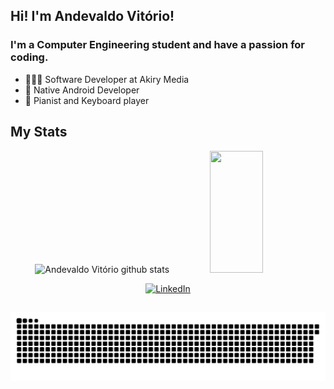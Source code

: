 <!-- https://github.com/anuraghazra/github-readme-stats -->

## Hi! I'm Andevaldo Vitório!

### I'm a Computer Engineering student and have a passion for coding.
- 👩🏾‍💻  Software Developer at Akiry Media
- 📱  Native Android Developer
- 🎹  Pianist and Keyboard player


## My Stats
<div align="center">  
  <img width="49%" height="195px" src="https://github-readme-stats.vercel.app/api?username=andel-vitorio&show_icons=true&count_private=true&hide_border=true&title_color=ADD8E6&icon_color=ADD8E6&text_color=c9d1d9&bg_color=0d1117" alt="Andevaldo Vitório github stats" /> 
  <img width="41%" height="195px" src="https://github-readme-stats.vercel.app/api/top-langs/?username=andel-vitorio&layout=compact&hide_border=true&title_color=ADD8E6&text_color=ADD8E6&bg_color=0d1117" />

[![LinkedIn](https://img.shields.io/badge/-LinkedIn-ADD8E6?style=for-the-badge&logo=linkedin&logoColor=000)](https://www.linkedin.com/in/andevaldo)

</div>

  <!--
<div style="display: inline_block"><br>
  <img align="center" alt="Andel-C" height="30" width="40" src="https://cdn.jsdelivr.net/gh/devicons/devicon/icons/c/c-original.svg">
  <img align="center" alt="Andel-C++" height="30" width="40" src="https://cdn.jsdelivr.net/gh/devicons/devicon/icons/cplusplus/cplusplus-original.svg">
  <img align="center" alt="Andel-Java" height="30" width="40" src="https://cdn.jsdelivr.net/gh/devicons/devicon/icons/java/java-original.svg">
  <img align="center" alt="Andel-Python" height="30" width="40" src="https://cdn.jsdelivr.net/gh/devicons/devicon/icons/python/python-original.svg">
  <img align="center" alt="Andel-Android" height="30" width="40" src="https://cdn.jsdelivr.net/gh/devicons/devicon/icons/android/android-original.svg">
</div>
  -->
  ##
  
![Snake animation](https://github.com/andel-vitorio/andel-vitorio/blob/output/github-contribution-grid-snake.svg)

